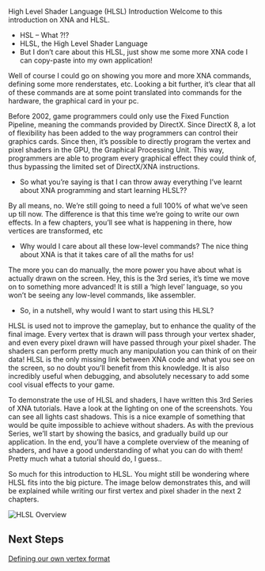 High Level Shader Language (HLSL) Introduction
Welcome to this introduction on XNA and HLSL.

- HSL – What ?!?
- HLSL, the High Level Shader Language
- But I don’t care about this HLSL, just show me some more XNA code I can copy-paste into my own application!

Well of course I could go on showing you more and more XNA commands, defining some more renderstates, etc. Looking a bit further, it’s clear that all of these commands are at some point translated into commands for the hardware, the graphical card in your pc.

Before 2002, game programmers could only use the Fixed Function Pipeline, meaning the commands provided by DirectX. Since DirectX 8, a lot of flexibility has been added to the way programmers can control their graphics cards. Since then, it’s possible to directly program the vertex and pixel shaders in the GPU, the Graphical Processing Unit. This way, programmers are able to program every graphical effect they could think of, thus bypassing the limited set of DirectX/XNA instructions.

- So what you’re saying is that I can throw away everything I’ve learnt about XNA programming and start learning HLSL??

By all means, no. We’re still going to need a full 100% of what we’ve seen up till now. The difference is that this time we’re going to write our own effects. In a few chapters, you’ll see what is happening in there, how vertices are transformed, etc

- Why would I care about all these low-level commands? The nice thing about XNA is that it takes care of all the maths for us!

The more you can do manually, the more power you have about what is actually drawn on the screen. Hey, this is the 3rd series, it’s time we move on to something more advanced! It is still a ‘high level’ language, so you won’t be seeing any low-level commands, like assembler.

- So, in a nutshell, why would I want to start using this HLSL?

HLSL is used not to improve the gameplay, but to enhance the quality of the final image. Every vertex that is drawn will pass through your vertex shader, and even every pixel drawn will have passed through your pixel shader. The shaders can perform pretty much any manipulation you can think of on their data! HLSL is the only missing link between XNA code and what you see on the screen, so no doubt you’ll benefit from this knowledge. It is also incredibly useful when debugging, and absolutely necessary to add some cool visual effects to your game.

To demonstrate the use of HLSL and shaders, I have written this 3rd Series of XNA tutorials. Have a look at the lighting on one of the screenshots. You can see all lights cast shadows. This is a nice example of something that would be quite impossible to achieve without shaders. As with the previous Series, we’ll start by showing the basics, and gradually build up our application. In the end, you’ll have a complete overview of the meaning of shaders, and have a good understanding of what you can do with them! Pretty much what a tutorial should do, I guess..

So much for this introduction to HLSL. You might still be wondering where HLSL fits into the big picture. The image below demonstrates this, and will be explained while writing our first vertex and pixel shader in the next 2 chapters.

![HLSL Overview](https://github.com/simondarksidej/XNAGameStudio/raw/archive/Images/Riemers/3DXNA3-02Hlsl1.jpg?raw=true)

## Next Steps

[Defining our own vertex format](Riemers3DXNA3hlsl03vertexformat)
